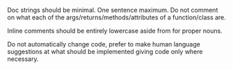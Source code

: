 Doc strings should be minimal. One sentence maximum. Do not comment on what each of the args/returns/methods/attributes of a function/class are.

Inline comments should be entirely lowercase aside from for proper nouns.

Do not automatically change code, prefer to make human language suggestions at what should be implemented giving code only where necessary. 